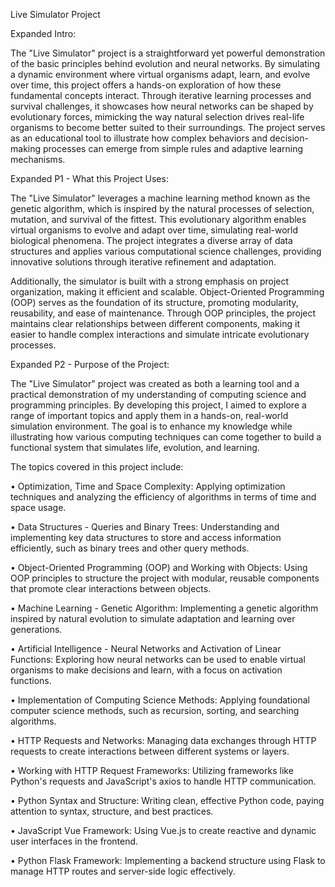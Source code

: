 Live Simulator Project

Expanded Intro:

The "Live Simulator" project is a straightforward yet powerful demonstration of the basic principles behind evolution and neural networks. By simulating a dynamic environment where virtual organisms adapt, learn, and evolve over time, this project offers a hands-on exploration of how these fundamental concepts interact. Through iterative learning processes and survival challenges, it showcases how neural networks can be shaped by evolutionary forces, mimicking the way natural selection drives real-life organisms to become better suited to their surroundings. The project serves as an educational tool to illustrate how complex behaviors and decision-making processes can emerge from simple rules and adaptive learning mechanisms.
 
Expanded P1 - What this Project Uses:

The "Live Simulator" leverages a machine learning method known as the genetic algorithm, which is inspired by the natural processes of selection, mutation, and survival of the fittest. This evolutionary algorithm enables virtual organisms to evolve and adapt over time, simulating real-world biological phenomena. The project integrates a diverse array of data structures and applies various computational science challenges, providing innovative solutions through iterative refinement and adaptation.

Additionally, the simulator is built with a strong emphasis on project organization, making it efficient and scalable. Object-Oriented Programming (OOP) serves as the foundation of its structure, promoting modularity, reusability, and ease of maintenance. Through OOP principles, the project maintains clear relationships between different components, making it easier to handle complex interactions and simulate intricate evolutionary processes.

Expanded P2 - Purpose of the Project:

The "Live Simulator" project was created as both a learning tool and a practical demonstration of my understanding of computing science and programming principles. By developing this project, I aimed to explore a range of important topics and apply them in a hands-on, real-world simulation environment. The goal is to enhance my knowledge while illustrating how various computing techniques can come together to build a functional system that simulates life, evolution, and learning.

The topics covered in this project include:

• Optimization, Time and Space Complexity: Applying optimization techniques and analyzing the efficiency of algorithms in terms of time and space usage.

• Data Structures - Queries and Binary Trees: Understanding and implementing key data structures to store and access information efficiently, such as binary trees and other query methods.

• Object-Oriented Programming (OOP) and Working with Objects: Using OOP principles to structure the project with modular, reusable components that promote clear interactions between objects.

• Machine Learning - Genetic Algorithm: Implementing a genetic algorithm inspired by natural evolution to simulate adaptation and learning over generations.

• Artificial Intelligence - Neural Networks and Activation of Linear Functions: Exploring how neural networks can be used to enable virtual organisms to make decisions and learn, with a focus on activation functions.

• Implementation of Computing Science Methods: Applying foundational computer science methods, such as recursion, sorting, and searching algorithms.

• HTTP Requests and Networks: Managing data exchanges through HTTP requests to create interactions between different systems or layers.

• Working with HTTP Request Frameworks: Utilizing frameworks like Python's requests and JavaScript's axios to handle HTTP communication.

• Python Syntax and Structure: Writing clean, effective Python code, paying attention to syntax, structure, and best practices.

• JavaScript Vue Framework: Using Vue.js to create reactive and dynamic user interfaces in the frontend.

• Python Flask Framework: Implementing a backend structure using Flask to manage HTTP routes and server-side logic effectively.